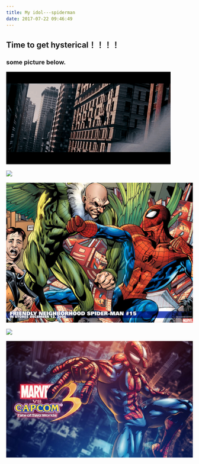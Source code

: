```yaml
---
title: My idol---spiderman
date: 2017-07-22 09:46:49
---
```

## Time to get hysterical！！！！
### some picture below.

![](/assets/img/spiderman1.gif)

![](/img/spiderman1.gif)

![](/assets/img/spiderman2.jpg)

![](/img/spiderman2.jpg)

![](/assets/img/spiderman3.jpg)<!--这种正确-->